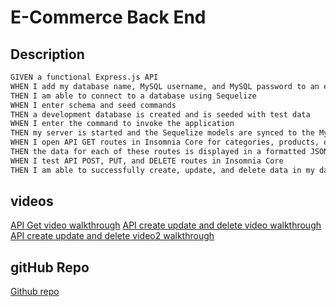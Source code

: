 # E-Commerce Back End

## Description

```md
GIVEN a functional Express.js API
WHEN I add my database name, MySQL username, and MySQL password to an environment variable file
THEN I am able to connect to a database using Sequelize
WHEN I enter schema and seed commands
THEN a development database is created and is seeded with test data
WHEN I enter the command to invoke the application
THEN my server is started and the Sequelize models are synced to the MySQL database
WHEN I open API GET routes in Insomnia Core for categories, products, or tags
THEN the data for each of these routes is displayed in a formatted JSON
WHEN I test API POST, PUT, and DELETE routes in Insomnia Core
THEN I am able to successfully create, update, and delete data in my database
```

## videos
[API Get video walkthrough](https://watch.screencastify.com/v/ofofVRTEJRMRtjwJ8V94)
[API create update and delete video walkthrough](https://watch.screencastify.com/v/BIM4tNALRwf6TRVmezzq)
[API create update and delete video2 walkthrough](https://watch.screencastify.com/v/CoqlmA3XmkIorsHCxjdV)

## gitHub Repo
[Github repo](https://github.com/yinping-520/e-commerce-backend)

